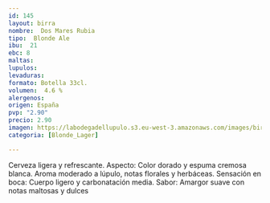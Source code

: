 ```yaml
---
id: 145
layout: birra
nombre:  Dos Mares Rubia
tipo:  Blonde Ale
ibu:  21
ebc: 8
maltas: 
lupulos: 
levaduras: 
formato: Botella 33cl.
volumen:  4.6 %
alergenos: 
origen: España
pvp: "2.90"
precio: 2.90
imagen: https://labodegadellupulo.s3.eu-west-3.amazonaws.com/images/birras/dosmaresrubia.jpg
categoria: [Blonde_Lager]

---
```

Cerveza ligera y refrescante.
Aspecto: Color dorado y espuma cremosa blanca.
Aroma moderado a lúpulo, notas florales y herbáceas.
Sensación en boca: Cuerpo ligero y carbonatación media.
Sabor: Amargor suave con notas maltosas y dulces